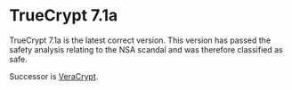 # TrueCrypt 7.1a

TrueCrypt 7.1a is the latest correct version. This version has passed the safety analysis relating to the NSA scandal and was therefore classified as safe.

Successor is [VeraCrypt](https://github.com/hinzigers/opsi/tree/master/veracrypt).